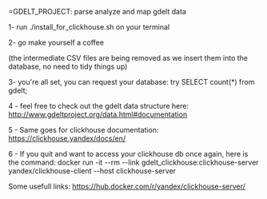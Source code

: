 =GDELT_PROJECT:  parse analyze and map gdelt data

1- run ./install_for_clickhouse.sh on your terminal

2- go make yourself a coffee

(the intermediate CSV files are being removed as we insert them into the database, no need to tidy things up)


3- you're all set, you can request your database: try 
                                                   SELECT count(*) from gdelt;

4 - feel free to check out the gdelt data structure here: http://www.gdeltproject.org/data.html#documentation


5 - Same goes for clickhouse documentation: https://clickhouse.yandex/docs/en/


6 - If you quit and want to access your clickhouse db once again, here is the command: docker run -it --rm --link gdelt_clickhouse:clickhouse-server yandex/clickhouse-client --host clickhouse-server

Some usefull links: 
    https://hub.docker.com/r/yandex/clickhouse-server/
    
